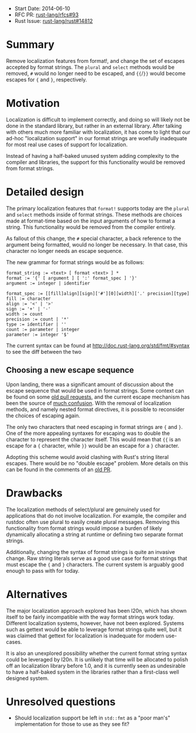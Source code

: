 - Start Date: 2014-06-10
- RFC PR: [rust-lang/rfcs#93](https://github.com/rust-lang/rfcs/pull/93)
- Rust Issue: [rust-lang/rust#14812](https://github.com/rust-lang/rust/issues/14812)

# Summary

Remove localization features from format!, and change the set of escapes
accepted by format strings. The `plural` and `select` methods would be removed,
`#` would no longer need to be escaped, and `{{`/`}}` would become escapes for
`{` and `}`, respectively.

# Motivation

Localization is difficult to implement correctly, and doing so will
likely not be done in the standard library, but rather in an external library.
After talking with others much more familiar with localization, it has
come to light that our ad-hoc "localization support" in our format
strings are woefully inadequate for most real use cases of support for
localization.

Instead of having a half-baked unused system adding complexity to the compiler
and libraries, the support for this functionality would be removed from format
strings.

# Detailed design

The primary localization features that `format!` supports today are the
`plural` and `select` methods inside of format strings. These methods are
choices made at format-time based on the input arguments of how to format a
string. This functionality would be removed from the compiler entirely.

As fallout of this change, the `#` special character, a back reference to the
argument being formatted, would no longer be necessary. In that case, this
character no longer needs an escape sequence.

The new grammar for format strings would be as follows:

```
format_string := <text> [ format <text> ] *
format := '{' [ argument ] [ ':' format_spec ] '}'
argument := integer | identifier

format_spec := [[fill]align][sign]['#'][0][width]['.' precision][type]
fill := character
align := '<' | '>'
sign := '+' | '-'
width := count
precision := count | '*'
type := identifier | ''
count := parameter | integer
parameter := integer '$'
```

The current syntax can be found at http://doc.rust-lang.org/std/fmt/#syntax to
see the diff between the two

## Choosing a new escape sequence

Upon landing, there was a significant amount of discussion about the escape
sequence that would be used in format strings. Some context can be found on some
[old pull requests][1], and the current escape mechanism has been the source of
[much confusion][2]. With the removal of localization methods, and
namely nested format directives, it is possible to reconsider the choices of
escaping again.

[1]: https://github.com/mozilla/rust/pull/9161
[2]: https://github.com/mozilla/rust/issues/12814

The only two characters that need escaping in format strings are `{` and `}`.
One of the more appealing syntaxes for escaping was to double the character to
represent the character itself. This would mean that `{{` is an escape for a `{`
character, while `}}` would be an escape for a `}` character.

Adopting this scheme would avoid clashing with Rust's string literal escapes.
There would be no "double escape" problem. More details on this can be found in
the comments of an [old PR][1].

# Drawbacks

The localization methods of select/plural are genuinely used for
applications that do not involve localization. For example, the compiler
and rustdoc often use plural to easily create plural messages. Removing this
functionality from format strings would impose a burden of likely dynamically
allocating a string at runtime or defining two separate format strings.

Additionally, changing the syntax of format strings is quite an invasive change.
Raw string literals serve as a good use case for format strings that must escape
the `{` and `}` characters. The current system is arguably good enough to pass
with for today.

# Alternatives

The major localization approach explored has been l20n, which has shown
itself to be fairly incompatible with the way format strings work today.
Different localization systems, however, have not been explored. Systems
such as gettext would be able to leverage format strings quite well, but it
was claimed that gettext for localization is inadequate for modern
use-cases.

It is also an unexplored possibility whether the current format string syntax
could be leveraged by l20n. It is unlikely that time will be allocated to polish
off an localization library before 1.0, and it is currently seen as
undesirable to have a half-baked system in the libraries rather than a
first-class well designed system.

# Unresolved questions

* Should localization support be left in `std::fmt` as a "poor man's"
  implementation for those to use as they see fit?
